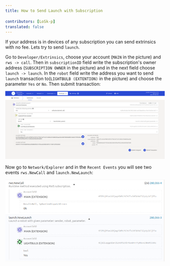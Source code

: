 ```yaml
---
title: How to Send Launch with Subscription
 
contributors: [LoSk-p]
translated: false
---
```


If your address is in devices of any subscription you can send extrinsics with no fee. Lets try to send `launch`.

Go to `Developer/Extrinsics`, choose your account (`MAIN` in the picture) and `rws -> call`. Then in `subscriptionID` field write the subscription's owner address (`SUBSCRIPTION OWNER` in the picture) and in the next field choose `launch -> launch`. In the `robot` field write the address you want to send `launch` transaction to(`LIGHTBULB (EXTENTION)` in the picture) and choose the parameter `Yes` or `No`. Then submit transaction:

![launch](../images/dev-node/launch.png)


Now go to `Network/Explorer` and in the `Recent Events` you will see two events `rws.NewCall` and `launch.NewLaunch`:

![events](../images/dev-node/events.png)